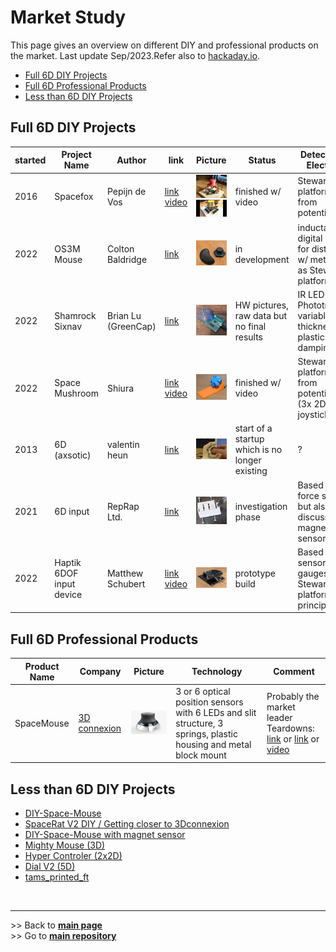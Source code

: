
# Market Study

This page gives an overview on different DIY and professional products on the market. Last update Sep/2023.Refer also to [hackaday.io](https://hackaday.io/pages/1354157).
- [Full 6D DIY Projects](#full-6d-diy-projectsfull_6d_diy_projects)
- [Full 6D Professional Products](#full-6d-professional-products)
- [Less than 6D DIY Projects](#less-than-6d-diy-projects)


## Full 6D DIY Projects

| started | Project Name	| Author | link | Picture | Status | Detection and Electronics |	Mechanics |
| --- | ------------  |  ------ | --- | --- | --- | --- | --- |
| 2016 | Spacefox | Pepijn de Vos | [link](https://github.com/pepijndevos/spacefox) <br> [video](https://www.youtube.com/watch?v=rLTWWPftyac) | ![Spacefox V1](images/spacefox_v1.png) <br> ![Spacefox V2](images/spacefox_v2.jpg) | finished w/ video |Stewart platform made from potentiometers | 3D prints & cuts from triplex |
| 2022 | OS3M Mouse	| Colton Baldridge | [link](https://hackaday.io/project/187172-os3m-mouse) | ![OS3M Mouse](images/OS3M_Mouse.png) | in development | inductance to digital sensors for distance to w/ metal object as Stewart platform | 3D print (included printed spring mechanism) |
| 2022 | Shamrock Sixnav	| Brian Lu <br> (GreenCap)	| [link](https://www.electromaker.io/project/view/shamrock-sixnav-low-cost-compatible-6dof-space-mouse) | ![Shamrock Sixnav](images/Sixnav.png) | HW pictures, raw data but no final results | IR LED + Phototransistor, variable thickness plastics (IR damping) | 3D printing + Springs|
| 2022 | Space Mushroom	| Shiura | [link](https://www.instructables.com/Space-Mushroom-Full-6-DOFs-Controller-for-CAD-Appl/) <br> [video](https://www.youtube.com/watch?v=Vs6Xte4gOxk) | ![Space Muishroom](images/Space_Mushroom.png) | finished w/ video |Stewart platform made from potentiometers (3x 2D analog joysticks) | 3D printed |
|2013 | 6D (axsotic) | valentin heun | [link](http://valentinheun.com/portfolio/6d/) | ![6D axsotic](images/6D_axsotic.png) |  start of a startup which is no longer existing  | ? | 3D printed ? |
| 2021 | 6D input | RepRap Ltd. |  [link](https://github.com/RepRapLtd/6DInput/tree/main/RepRapLtd#update-3) | ![6D Input](images/6DInput.png) | investigation phase | Based on DIY force sensors, but also discussing 6 magnetic sensors | 3D printed |
| 2022 | Haptik 6DOF input device | Matthew Schubert |  [link](https://blog.ioces.com/matt/posts/haptick-part-two/) <br> [video](https://youtu.be/miJmKHkGehw) | ![6DOF Haptik Input](images/haptick-matt.jpg) | prototype build | Based on force sensors (strain gauges) and Steward platform principle  | n/a |




## Full 6D Professional Products

| Product Name	| Company | Picture | Technology | Comment |
| ------------  |  ------ | --- | --- | --- |
| SpaceMouse | [3D connexion](https://3dconnexion.com/de/) | ![Space Mouse](images/Space_Mouse.png) | 3 or 6 optical position sensors with 6 LEDs and slit structure, 3 springs, plastic housing and metal block mount | Probably the market leader <br> Teardowns: [link](https://www.alvarez-engineer.com/2022/03/20/spacenavigator-teardown/) or [link](https://www.fictiv.com/teardowns/spacenavigator-3d-mouse-teardown) or [video](https://www.youtube.com/watch?v=1R7NCH_1UDI)

## Less than 6D DIY Projects

- [DIY-Space-Mouse](https://github.com/soemarko/DIY-Space-Mouse)
- [SpaceRat V2 DIY / Getting closer to 3Dconnexion](https://www.youtube.com/watch?v=68EapQbDBOc)
- [DIY-Space-Mouse with magnet sensor](https://www.instructables.com/DIY-Space-Mouse-for-Fusion-360-Using-Magnets/)
- [Mighty Mouse (3D)](https://github.com/mattogodoy/mighty-mouse)
- [Hyper Controler (2x2D)](https://github.com/mnesarco/HyperController)
- [Dial V2 (5D)](https://www.hackster.io/ahmsville/ahmsville-dial-v2-a38b17)
- [tams_printed_ft](https://github.com/TAMS-Group/tams_printed_ft)

<br><hr> 
\>> Back to  **[main page](index.md)** <br>
\>> Go to **[main repository](https://github.com/BastelBaus/Galaxy6D)**
